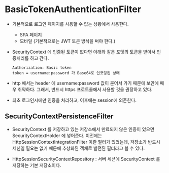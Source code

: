 # BasicTokenAuthenticationFilter

- 기본적으로 로그인 페이지를 사용할 수 없는 상황에서 사용한다.

  - SPA 페이지
  - 모바일 (기본적으로는 JWT 토큰 방식을 써야 한다.)

- SecurityContext 에 인증된 토큰이 없다면 아래와 같은 포멧의 토큰을 받아서 인증처리를 하고 간다.

  ```
  Authorization: Basic token
  token = username:password 가 Base64로 인코딩된 상태
  ```

- http 에서는 header 에 username:password 값이 묻어서 가기 때문에 보안에 매우 취약하다. 그래서, 반드시 https 프로토콜에서 사용할 것을 권장하고 있다.

- 최초 로그인시에만 인증을 처리하고, 이후에는 session에 의존한다.

## SecurityContextPersistenceFilter

- SecurityContext 를 저장하고 있는 저장소에서 만료되지 않은 인증이 있으면 SecurityContextHolder 에 넣어준다. 이전에는 HttpSessionContextIntegrationFilter 이란 필터가 있었는데, 저장소가 반드시 세션일 필요는 없기 때문에 추상화된 객체로 발전된 필터라고 볼 수 있다.

- HttpSessionSecurityContextRepository : 서버 세션에 SecurityContext 를 저장하는 기본 저장소이다.
